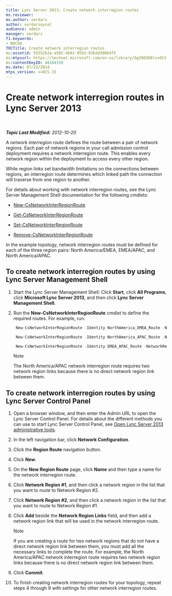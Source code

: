 ```yaml
---
title: Lync Server 2013; Create network interregion routes
ms.reviewer: 
ms.author: serdars
author: serdarsoysal
audience: admin
manager: serdars
f1.keywords:
- NOCSH
TOCTitle: Create network interregion routes
ms:assetid: 5555262a-a502-4b01-9593-836dd30064f5
ms:mtpsurl: https://technet.microsoft.com/en-us/library/Gg398368(v=OCS.15)
ms:contentKeyID: 48184159
ms.date: 07/23/2014
mtps_version: v=OCS.15
---
```


<div data-xmlns="http://www.w3.org/1999/xhtml">

<div class="topic" data-xmlns="http://www.w3.org/1999/xhtml" data-msxsl="urn:schemas-microsoft-com:xslt" data-cs="https://msdn.microsoft.com/">

<div data-asp="https://msdn2.microsoft.com/asp">

# Create network interregion routes in Lync Server 2013

</div>

<div id="mainSection">

<div id="mainBody">

<span> </span>

_**Topic Last Modified:** 2012-10-20_

A *network interregion route* defines the route between a pair of network regions. Each pair of network regions in your call admission control deployment requires a network interregion route. This enables every network region within the deployment to access every other region.

While region links set bandwidth limitations on the connections between regions, an interregion route determines which linked path the connection will traverse from one region to another.

For details about working with network interregion routes, see the Lync Server Management Shell documentation for the following cmdlets:

  - [New-CsNetworkInterRegionRoute](https://docs.microsoft.com/powershell/module/skype/New-CsNetworkInterRegionRoute)

  - [Get-CsNetworkInterRegionRoute](https://docs.microsoft.com/powershell/module/skype/Get-CsNetworkInterRegionRoute)

  - [Set-CsNetworkInterRegionRoute](https://docs.microsoft.com/powershell/module/skype/Set-CsNetworkInterRegionRoute)

  - [Remove-CsNetworkInterRegionRoute](https://docs.microsoft.com/powershell/module/skype/Remove-CsNetworkInterRegionRoute)

In the example topology, network interregion routes must be defined for each of the three region pairs: North America/EMEA, EMEA/APAC, and North America/APAC.

<div>

## To create network interregion routes by using Lync Server Management Shell

1.  Start the Lync Server Management Shell: Click **Start**, click **All Programs**, click **Microsoft Lync Server 2013**, and then click **Lync Server Management Shell**.

2.  Run the **New-CsNetworkInterRegionRoute** cmdlet to define the required routes. For example, run:
    
       ```PowerShell
        New-CsNetworkInterRegionRoute -Identity NorthAmerica_EMEA_Route -NetworkRegionID1 NorthAmerica -NetworkRegionID2 EMEA -NetworkRegionLinkIDs "NA-EMEA-LINK"
       ```
    
       ```PowerShell
        New-CsNetworkInterRegionRoute -Identity NorthAmerica_APAC_Route -NetworkRegionID1 NorthAmerica -NetworkRegionID2 APAC -NetworkRegionLinkIDs "NA-EMEA-LINK, EMEA-APAC-LINK"
       ```
    
       ```PowerShell
        New-CsNetworkInterRegionRoute -Identity EMEA_APAC_Route -NetworkRegionID1 EMEA -NetworkRegionID2 APAC -NetworkRegionLinkIDs "EMEA-APAC-LINK"
       ```
    
    <div class=" ">
    

    > [!NOTE]  
    > The North America/APAC network interregion route requires two network region links because there is no direct network region link between them.

    
    </div>

</div>

<div>

## To create network interregion routes by using Lync Server Control Panel

1.  Open a browser window, and then enter the Admin URL to open the Lync Server Control Panel. For details about the different methods you can use to start Lync Server Control Panel, see [Open Lync Server 2013 administrative tools](lync-server-2013-open-lync-server-administrative-tools.md).

2.  In the left navigation bar, click **Network Configuration**.

3.  Click the **Region Route** navigation button.

4.  Click **New**.

5.  On the **New Region Route** page, click **Name** and then type a name for the network interregion route.

6.  Click **Network Region \#1**, and then click a network region in the list that you want to route to Network Region \#2.

7.  Click **Network Region \#2**, and then click a network region in the list that you want to route to Network Region \#1.

8.  Click **Add** beside the **Network Region Links** field, and then add a network region link that will be used in the network interregion route.
    
    <div class=" ">
    

    > [!NOTE]  
    > If you are creating a route for two network regions that do not have a direct network region link between them, you must add all the necessary links to complete the route. For example, the North America/APAC network interregion route requires two network region links because there is no direct network region link between them.

    
    </div>

9.  Click **Commit**.

10. To finish creating network interregion routes for your topology, repeat steps 4 through 9 with settings for other network interregion routes.

</div>

</div>

<span> </span>

</div>

</div>

</div>


